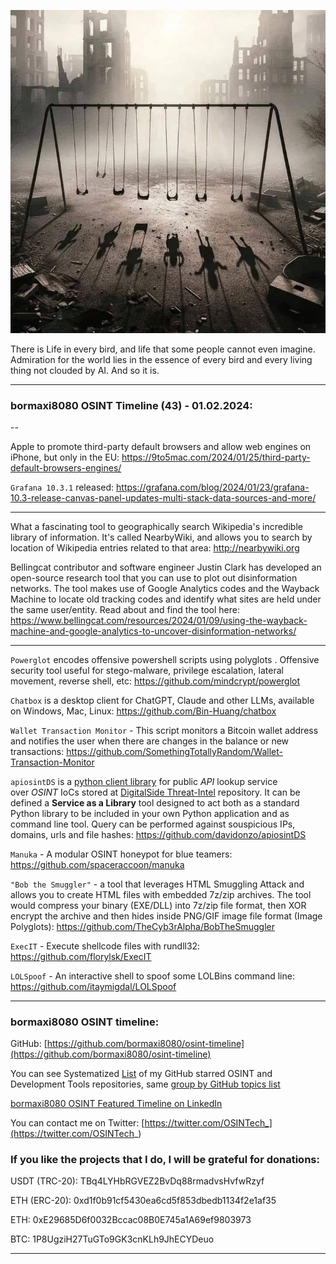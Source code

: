 ![alt text](img/43.jpg)

There is Life in every bird, and life that some people cannot even imagine. Admiration for the world lies in the essence of every bird and every living thing not clouded by AI. And so it is.

----
### bormaxi8080 OSINT Timeline (43) - 01.02.2024:

--

Apple to promote third-party default browsers and allow web engines on iPhone, but only in the EU: https://9to5mac.com/2024/01/25/third-party-default-browsers-engines/

```Grafana 10.3.1``` released: https://grafana.com/blog/2024/01/23/grafana-10.3-release-canvas-panel-updates-multi-stack-data-sources-and-more/

----

What a fascinating tool to geographically search Wikipedia's incredible library of information. It's called NearbyWiki, and allows you to search by location of Wikipedia entries related to that area: http://nearbywiki.org

Bellingcat contributor and software engineer Justin Clark has developed an open-source research tool that you can use to plot out disinformation networks. The tool makes use of Google Analytics codes and the Wayback Machine to locate old tracking codes and identify what sites are held under the same user/entity. Read about and find the tool here: https://www.bellingcat.com/resources/2024/01/09/using-the-wayback-machine-and-google-analytics-to-uncover-disinformation-networks/

----

```Powerglot``` encodes offensive powershell scripts using polyglots . Offensive security tool useful for stego-malware, privilege escalation, lateral movement, reverse shell, etc: https://github.com/mindcrypt/powerglot

```Chatbox``` is a desktop client for ChatGPT, Claude and other LLMs, available on Windows, Mac, Linux: https://github.com/Bin-Huang/chatbox

```Wallet Transaction Monitor``` - This script monitors a Bitcoin wallet address and notifies the user when there are changes in the balance or new transactions: https://github.com/SomethingTotallyRandom/Wallet-Transaction-Monitor

```apiosintDS``` is a [python client library](https://github.com/davidonzo/apiosintDS) for public _API_ lookup service over _OSINT_ IoCs stored at [DigitalSide Threat-Intel](https://osint.digitalside.it/) repository. It can be defined a **Service as a Library** tool designed to act both as a standard Python library to be included in your own Python application and as command line tool. Query can be performed against souspicious IPs, domains, urls and file hashes: https://github.com/davidonzo/apiosintDS

```Manuka``` - A modular OSINT honeypot for blue teamers: https://github.com/spaceraccoon/manuka

```"Bob the Smuggler"``` - a tool that leverages HTML Smuggling Attack and allows you to create HTML files with embedded 7z/zip archives. The tool would compress your binary (EXE/DLL) into 7z/zip file format, then XOR encrypt the archive and then hides inside PNG/GIF image file format (Image Polyglots): https://github.com/TheCyb3rAlpha/BobTheSmuggler

```ExecIT``` - Execute shellcode files with rundll32: https://github.com/florylsk/ExecIT

```LOLSpoof``` - An interactive shell to spoof some LOLBins command line: https://github.com/itaymigdal/LOLSpoof

----
### bormaxi8080 OSINT timeline:

GitHub: [https://github.com/bormaxi8080/osint-timeline](https://github.com/bormaxi8080/osint-timeline)

You can see Systematized [List](https://github.com/bormaxi8080/github-starred-repos-builder/blob/main/starred_repos.md) of my GitHub starred OSINT and Development Tools repositories, same [group by GitHub topics list](https://github.com/bormaxi8080/starred)

[bormaxi8080 OSINT Featured Timeline on LinkedIn](https://www.linkedin.com/in/osintech/details/featured/)

You can contact me on Twitter: [https://twitter.com/OSINTech_](https://twitter.com/OSINTech_)
### If you like the projects that I do, I will be grateful for donations:

USDT (TRC-20): TBq4LYHbRGVEZ2BvDq88rmadvsHvfwRzyf

ETH (ERC-20): 0xd1f0b91cf5430ea6cd5f853dbedb1134f2e1af35

ETH: 0xE29685D6f0032Bccac08B0E745a1A69ef9803973

BTC: 1P8UgziH27TuGTo9GK3cnKLh9JhECYDeuo

----
